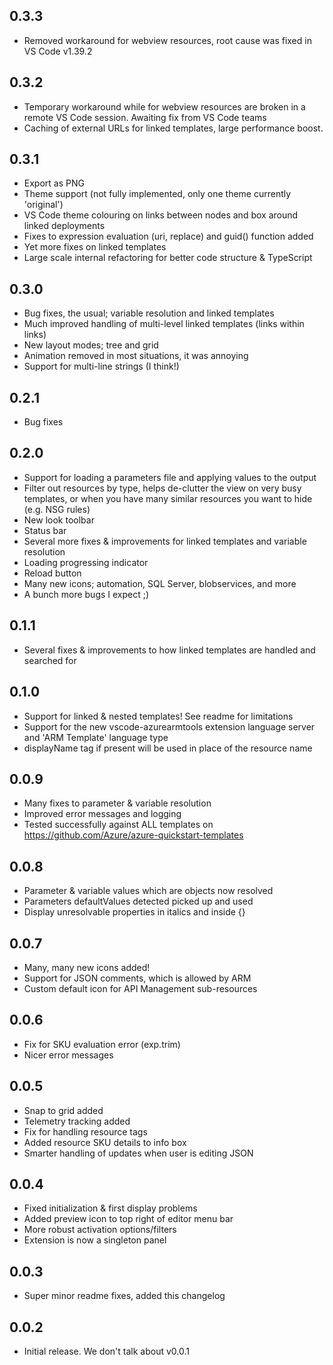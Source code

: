## 0.3.3
- Removed workaround for webview resources, root cause was fixed in VS Code v1.39.2


## 0.3.2
- Temporary workaround while for webview resources are broken in a remote VS Code session. Awaiting fix from VS Code teams
- Caching of external URLs for linked templates, large performance boost.


## 0.3.1
- Export as PNG
- Theme support (not fully implemented, only one theme currently 'original')
- VS Code theme colouring on links between nodes and box around linked deployments
- Fixes to expression evaluation (uri, replace) and guid() function added
- Yet more fixes on linked templates
- Large scale internal refactoring for better code structure & TypeScript


## 0.3.0
- Bug fixes, the usual; variable resolution and linked templates
- Much improved handling of multi-level linked templates (links within links)
- New layout modes; tree and grid
- Animation removed in most situations, it was annoying
- Support for multi-line strings (I think!)


## 0.2.1
- Bug fixes


## 0.2.0
- Support for loading a parameters file and applying values to the output
- Filter out resources by type, helps de-clutter the view on very busy templates, or when you have many similar resources you want to hide (e.g. NSG rules)
- New look toolbar
- Status bar
- Several more fixes & improvements for linked templates and variable resolution
- Loading progressing indicator
- Reload button
- Many new icons; automation, SQL Server, blobservices, and more
- A bunch more bugs I expect ;)


## 0.1.1
- Several fixes & improvements to how linked templates are handled and searched for
  

## 0.1.0
- Support for linked & nested templates! See readme for limitations
- Support for the new vscode-azurearmtools extension language server and 'ARM Template' language type
- displayName tag if present will be used in place of the resource name


## 0.0.9
- Many fixes to parameter & variable resolution
- Improved error messages and logging
- Tested successfully against ALL templates on https://github.com/Azure/azure-quickstart-templates


## 0.0.8
- Parameter & variable values which are objects now resolved
- Parameters defaultValues detected picked up and used
- Display unresolvable properties in italics and inside {}


## 0.0.7
- Many, many new icons added!
- Support for JSON comments, which is allowed by ARM
- Custom default icon for API Management sub-resources


## 0.0.6
- Fix for SKU evaluation error (exp.trim)
- Nicer error messages


## 0.0.5
- Snap to grid added
- Telemetry tracking added
- Fix for handling resource tags
- Added resource SKU details to info box
- Smarter handling of updates when user is editing JSON


## 0.0.4
- Fixed initialization & first display problems
- Added preview icon to top right of editor menu bar
- More robust activation options/filters
- Extension is now a singleton panel


## 0.0.3
- Super minor readme fixes, added this changelog


## 0.0.2
- Initial release. We don't talk about v0.0.1
